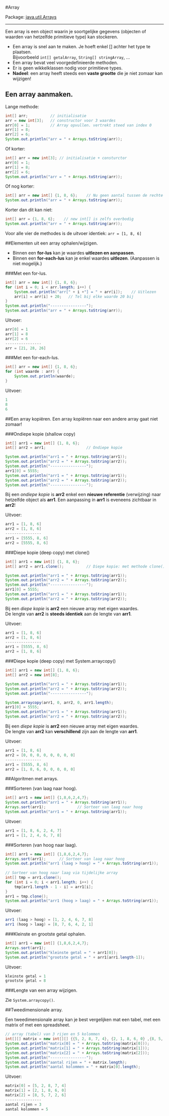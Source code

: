 #Array

Package: [java.util.Arrays](http://docs.oracle.com/javase/7/docs/api/java/util/Arrays.html)

---

Een array is een object waarin je soortgelijke gegevens (objecten of waarden van hetzelfde primitieve type) kan stockeren.

- Een array is snel aan te maken. Je hoeft enkel [] achter het type te plaatsen.  
Bijvoorbeeld `int[] getalArray`, `String[] stringArray`, ...
- Een array bevat veel voorgedefinieerde methoden.
- Er is geen  wikkelklassen nodig voor primitieve types.
- **Nadeel**: een array heeft steeds een **vaste grootte** die je niet zomaar kan wijzigen!

## Een array aanmaken.
Lange methode:

````java
int[] arr;          // initialisatie
arr = new int[3];   // constructor voor 3 waardes
arr[0] = 1;         // Array opvullen. vertrekt steed van index 0
arr[1] = 8;
arr[2] = 6;
System.out.println("arr = " + Arrays.toString(arr));
````

Of korter:

````java
int[] arr = new int[3]; // initialisatie + consturctor
arr[0] = 1;
arr[1] = 8;
arr[2] = 6;
System.out.println("arr = " + Arrays.toString(arr));
````

Of nog korter:

````java
int[] arr = new int[] {1, 8, 6};    // Nu geen aantal tussen de rechte haakjes invullen!
System.out.println("arr = " + Arrays.toString(arr));
````

Korter dan dit kan niet:

````java
int[] arr = {1, 8, 6};    // new int[] is zelfs overbodig
System.out.println("arr = " + Arrays.toString(arr));
````

Voor alle vier de methodes is de uitvoer identiek: `arr = [1, 8, 6]`

##Elementen uit een array ophalen/wijzigen.

- Binnen een **for-lus** kan je waardes **uitlezen en aanpassen**.  
- Binnen een **for-each-lus** kan je enkel waardes **uitlezen**. (Aanpassen is niet mogelijk.)

###Met een for-lus.

````java
int[] arr = new int[] {1, 8, 6};
for (int i = 0; i < arr.length; i++) {
    System.out.println("arr[" + i +"] = " + arr[i]);    // Uitlezen
    arr[i] = arr[i] + 20;   // Tel bij elke waarde 20 bij
}
System.out.println("----------------");
System.out.println("arr = " + Arrays.toString(arr));
````

Uitvoer: 

````java
arr[0] = 1
arr[1] = 8
arr[2] = 6
----------------
arr = [21, 28, 26]
````

###Met een for-each-lus.

````java
int[] arr = new int[] {1, 8, 6};
for (int waarde : arr) {
    System.out.println(waarde);
}
````

Uitvoer: 

````java
1
8
6
````

##Een array kopiëren.
Een array kopiëren naar een andere array gaat niet zomaar!

###Ondiepe kopie (shallow copy)

````java
int[] arr1 = new int[] {1, 8, 6};
int[] arr2 = arr1;                  // Ondiepe kopie

System.out.println("arr1 = " + Arrays.toString(arr1));
System.out.println("arr2 = " + Arrays.toString(arr2));
System.out.println("----------------");
arr1[0] = 5555;
System.out.println("arr1 = " + Arrays.toString(arr1));
System.out.println("arr2 = " + Arrays.toString(arr2));
System.out.println("----------------"); 
````

Bij een *ondiepe kopie* is **arr2** enkel een **nieuwe referentie** (verwijzing) naar hetzelfde object als **arr1**. Een aanpassing in **arr1** is eveneens zichtbaar in **arr2**!

Uitvoer: 

````java
arr1 = [1, 8, 6]
arr2 = [1, 8, 6]
----------------
arr1 = [5555, 8, 6]
arr2 = [5555, 8, 6]
````

###Diepe kopie (deep copy) met clone()

````java
int[] arr1 = new int[] {1, 8, 6};
int[] arr2 = arr1.clone();          // Diepe kopie: met methode clone()

System.out.println("arr1 = " + Arrays.toString(arr1));
System.out.println("arr2 = " + Arrays.toString(arr2));
System.out.println("----------------");
arr1[0] = 5555;
System.out.println("arr1 = " + Arrays.toString(arr1));
System.out.println("arr2 = " + Arrays.toString(arr2));
````

Bij een *diepe kopie* is **arr2** een nieuwe array met eigen waardes.  
De lengte van **arr2** is **steeds identiek** aan de lengte van **arr1**.

Uitvoer: 

````java
arr1 = [1, 8, 6]
arr2 = [1, 8, 6]
----------------
arr1 = [5555, 8, 6]
arr2 = [1, 8, 6]
````

###Diepe kopie (deep copy) met System.arraycopy()

````java
int[] arr1 = new int[] {1, 8, 6};
int[] arr2 = new int[8];

System.out.println("arr1 = " + Arrays.toString(arr1));
System.out.println("arr2 = " + Arrays.toString(arr2));
System.out.println("----------------");

System.arraycopy(arr1, 0, arr2, 0, arr1.length);
arr1[0] = 5555;
System.out.println("arr1 = " + Arrays.toString(arr1));
System.out.println("arr2 = " + Arrays.toString(arr2));
````

Bij een *diepe kopie* is **arr2** een nieuwe array met eigen waardes.  
De lengte van **arr2** kan **verschillend** zijn aan de lengte van **arr1**.

Uitvoer: 

````java
arr1 = [1, 8, 6]
arr2 = [0, 0, 0, 0, 0, 0, 0, 0]
----------------
arr1 = [5555, 8, 6]
arr2 = [1, 8, 6, 0, 0, 0, 0, 0]
````

##Algoritmen met arrays.

###Sorteren (van laag naar hoog).

````java
int[] arr1 = new int[] {1,8,6,2,4,7};
System.out.println("arr1 = " + Arrays.toString(arr1));
Arrays.sort(arr1);              // Sorteer van laag naar hoog
System.out.println("arr1 = " + Arrays.toString(arr1));
````

Uitvoer: 

````java
arr1 = [1, 8, 6, 2, 4, 7]
arr1 = [1, 2, 4, 6, 7, 8]
````

###Sorteren (van hoog naar laag).

````java
int[] arr1 = new int[] {1,8,6,2,4,7};
Arrays.sort(arr1);      // Sorteer van laag naar hoog
System.out.println("arr1 (laag > hoog) = " + Arrays.toString(arr1));
        
// Sorteer van hoog naar laag via tijdelijke array 
int[] tmp = arr1.clone();
for (int i = 0; i < arr1.length; i++) {
    tmp[arr1.length - 1 - i] = arr1[i];
}
arr1 = tmp.clone();
System.out.println("arr1 (hoog > laag) = " + Arrays.toString(arr1));
````

Uitvoer: 

````java
arr1 (laag > hoog) = [1, 2, 4, 6, 7, 8]
arr1 (hoog > laag) = [8, 7, 6, 4, 2, 1]
````

###Kleinste en grootste getal ophalen.

````java
int[] arr1 = new int[] {1,8,6,2,4,7};
Arrays.sort(arr1);
System.out.println("kleinste getal = " + arr1[0]);
System.out.println("grootste getal = " + arr1[arr1.length-1]);
````

Uitvoer: 

````java
kleinste getal = 1
grootste getal = 8
````

###Lengte van een array wijzigen.

Zie `System.arraycopy()`.

##Tweedimensionale array.

Een tweedimensionale array kan je best vergelijken mat een tabel, met een matrix of met een spreadsheet.

````java
// array (tabel) van 3 rijen en 5 kolommen        
int[][] matrix = new int[][] {{5, 2, 8, 7, 4}, {2, 1, 8, 6, 0} ,{8, 5, 7, 2, 6} };
System.out.println("matrix[0] = " + Arrays.toString(matrix[0]));
System.out.println("matrix[1] = " + Arrays.toString(matrix[1]));
System.out.println("matrix[2] = " + Arrays.toString(matrix[2]));
System.out.println("----------------");
System.out.println("aantal rijen = " + matrix.length);
System.out.println("aantal kolommen = " + matrix[0].length);
````

Uitvoer: 

````java
matrix[0] = [5, 2, 8, 7, 4]
matrix[1] = [2, 1, 8, 6, 0]
matrix[2] = [8, 5, 7, 2, 6]
----------------
aantal rijen = 3
aantal kolommen = 5
````